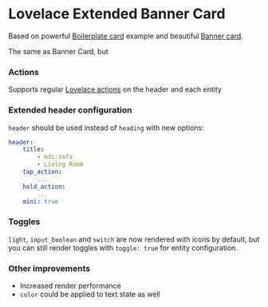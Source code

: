 # Lovelace Extended Banner Card

Based on powerful [Boilerplate card](https://github.com/custom-cards/boilerplate-card) example and beautiful [Banner card](https://github.com/nervetattoo/banner-card).

The same as Banner Card, but
### Actions
Supports regular [Lovelace actions](https://www.home-assistant.io/lovelace/actions/) on the header and each entity
### Extended header configuration
`header` should be used instead of `heading` with new options: 
```yaml
header:
    title:
        - mdi:sofa
        - Living Room
    tap_action:
        ...
    hold_action:
        ...
    mini: true
```
### Toggles
`light`, `input_boolean` and `switch` are now rendered with icons by default, but you can still render toggles with `toggle: true` for entity configuration.
### Other improvements
* Increased render performance
* `color` could be applied to text state as well
